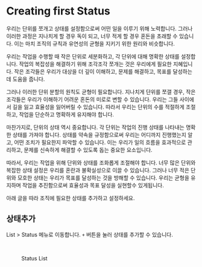 # Creating first Status

우리는 단위를 쪼개고 상태를 설정함으로써 어떤 일을 이루기 위해 노력합니다. 그러나 이러한 과정은 지나치게 할 경우 독이 되고, 너무 적게 할 경우 혼돈을 초래할 수 있습니다. 이는 마치 조직의 규칙과 유연성의 균형을 지키기 위한 원리와 비슷합니다.

우리는 작업을 수행할 때 작은 단위로 세분화하고, 각 단위에 대해 명확한 상태를 설정합니다. 작업의 복잡성을 해결하기 위해 조각조각 쪼개는 것은 우리에게 필요한 지혜입니다. 작은 조각들은 우리가 대상을 더 깊이 이해하고, 문제를 해결하고, 목표를 달성하는 데 도움을 줍니다.

그러나 이러한 단위 분할의 원칙도 균형이 필요합니다. 지나치게 단위를 쪼갤 경우, 작은 조각들은 우리가 이해하기 어려운 혼돈의 미로로 변할 수 있습니다. 우리는 그들 사이에서 길을 잃고 효율성을 잃어버릴 수 있습니다. 따라서 우리는 단위의 수를 적절하게 조절하고, 작업을 단순하고 명확하게 유지해야 합니다.

마찬가지로, 단위의 상태 역시 중요합니다. 각 단위는 작업의 진행 상태를 나타내는 명확한 상태를 가져야 합니다. 상태를 약속을 규정함으로써 우리는 어디까지 진행했는지 알고, 어떤 조치가 필요한지 파악할 수 있습니다. 이는 우리가 일의 흐름을 효과적으로 관리하고, 문제를 신속하게 해결할 수 있도록 돕는 중요한 요소입니다.

따라서, 우리는 작업을 위해 단위와 상태를 조화롭게 조절해야 합니다. 너무 많은 단위와 복잡한 상태 설정은 우리를 혼란과 불확실성으로 이끌 수 있습니다. 그러나 너무 적은 단위와 모호한 상태는 우리가 목표를 달성하는 것을 방해할 수 있습니다. 우리는 균형을 유지하며 작업을 추진함으로써 효율성과 목표 달성을 실현할수 있게됩니다.

아래 글을 따라 조직에 필요한 상태를 추가하고 설정하세요.

## 상태추가

List > Status 메뉴로 이동합니다. `+` 버튼을 눌러 상태를 추가할 수 있습니다.

<figure><img src="../.gitbook/assets/스크린샷 2023-06-26 오후 2.21.22.png" alt=""><figcaption><p>Status List</p></figcaption></figure>
